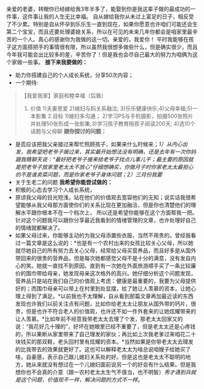 亲爱的老婆，转眼你已经嫁给我3年半多了，能娶到你是我这辈子做的最成功的一件事，这件事让我的人生无比幸福。
自从嫁给我你从未过上富足的日子，相反受了不少累。特别是自从怀孕到乐乐生一直到现在，如果你愿意也许咱们可能还会生第二个宝宝，而且还要处理婆媳关系，所以在可见的未来几年你都会是咱家里最辛苦的一个人。真心的感谢你为我做的这一切。亲爱的，我爱你！
平时我能够在孩子这方面搭把手的事情很有限，所以虽然我很想多做些什么，但是确实很少，而且今年我可能会出比较多的差，辛苦你了！但是我也会尽自己最大的努力为咱俩为这个家做一些事。
**接下来我要做的：**
- 助力你搭建自己的个人成长系统，分享50次内容；
- 一个期待:
> 【我爱我家】家庭和睦幸福（后盾）
> 1. 价值
    1)夫妻恩爱 2)媳妇与妈关系融洽; 3)乐乐健康快乐;4)父母幸福;5)一本影集
> 2.目标
  1)媳妇多沟通； 2)学习PS与手机摄影，拍摄500张照片并处理50张形成一张影集;3)学习孩子教育陪孩子阅读200天; 4)选10个话题与父母聊
**跟你探讨的问题：**
- 是否应该把我父亲接过来帮忙照顾孩子，如果来什么时候来；*1）从内心出发，我希望把老爷子接过来，其实最开始想法没有明确，还是去年有一次你妈跟我瞎聊天说：“最好把老爷子接来给老爷子找点儿事儿干；最主要的原因就是把老爷子放家里老太太不放心”仔细想确实，你做月子时你家老太太最担心的不是谁卖菜问题，而是你家老爷子身体问题；2）三月份我要*
- 关于生老二的问题
**我希望你能尝试做的：**
- 积极的心态去学习个人成长系统，
- 原谅我父母的目光短浅，站在他们的价值观去宽容他们的无知；说实话我很希望能够从我父母那方面使你们的关系比现在更加融洽，但是你也清楚他们的理解水平跟你根本不在一个档次上， 所以还是希望你能够在这个方面帮我一把。 针对这个问题我可以跟你分享最近我看到的情绪管理的文章，也许处理好自己的情绪就都解决了。
- 如果父母过来，你能够主动的为我父母添置些衣服，当然不用贵的。曾经我看过一篇文章是这么说的：*也是有一个农村出来的女孩比较关心父母，所以她就尽她自己的所有努力去关心父母，经常给父母买营养品，而且好多是从国外带回来的很贵的营养品，但是每次她都感觉父母不是十分的满意，没有发自内心的笑。她就一直找不到原因。直到有一次她在外面旅游顺手买了一条比较廉价的围巾带给母亲，她发现母亲这次格外的高兴。她仔细分析这个问题发现，营养品只是站在我们自己的价值观上考虑：健康是最重要的，我要为父母提供好的；而围巾母亲可以带上在村里到处显摆，给了她让人羡慕的资本，让她心理上得到了满足。*以前我也不太理解，自从看到那篇文章再加最近读的东西发现也许我们以前关注点有问题，比如你给老太太让朋友从国外带的钙片，很贵，但是也许不符合老人的价值观，也许还不如一件外套来的让她炫耀带来的让人羡慕。*比如年前不经意我带老太太去理了个发，那老太太回家又的说：“我花好几十理的”，好坏在她眼里已经不重要了，但是老太太还是心疼钱的，所以果断从家里带来了自己理发的家伙；再比如上次我老爹过来咱花二十块钱买的那双鞋，老头回村里有炫耀的资本。*当然如果是你带老太太去理发的比我带去的效果就更好了。这也可以解释老太太为啥总说咱嫂子给她买了啥，自豪感，表示自己跟儿媳妇关系处的好。但是这也是老太太不聪明的地方，她从来就没有想过在一个儿媳妇面前说另一个的好会有什么结果。但是我想你也不会真的介意（跟一农村老太太生气不值当，也不明智）*秀才遇到兵就是这个问题，价值观不一样，解决问题的方式不一样*。


